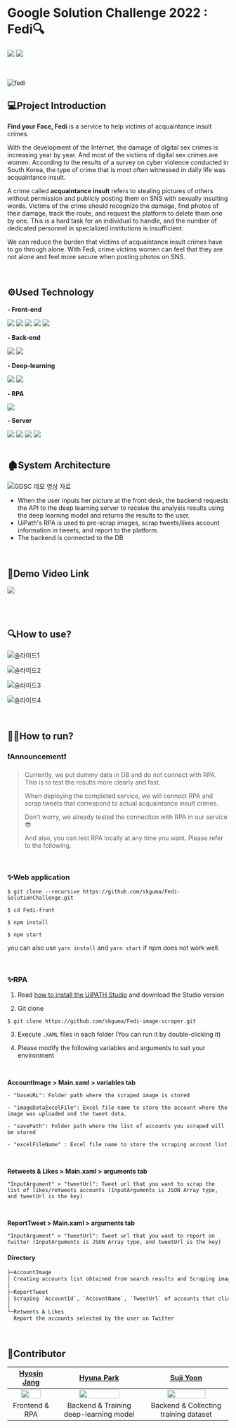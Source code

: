 # Google Solution Challenge 2022 : Fedi🔍
<div>
<img src="https://img.shields.io/badge/GENDER EQUALITY-FF3A21?style=for-the-badge&logoColor=white"/>
<img src="https://img.shields.io/badge/PEACE, JUSTICE AND STRONG INSTITUTIONS-00689D?style=for-the-badge&logoColor=white"/> </div>
<br><br>

![fedi](https://user-images.githubusercontent.com/70956926/160648926-7af1486e-82ec-4076-8961-f66a605205e9.png)

## 💻Project Introduction
**Find your Face, Fedi**  is a service to help victims of acquaintance insult crimes. 

With the development of the Internet, the damage of digital sex crimes is increasing year by year. And most of the victims of digital sex crimes are women.
According to the results of a survey on cyber violence conducted in South Korea, the type of crime that is most often witnessed in daily life was acquaintance insult.

A crime called **acquaintance insult** refers to stealing pictures of others without permission and publicly posting them on SNS with sexually insulting words. 
Victims of the crime should recognize the damage, find photos of their damage, track the route, and request the platform to delete them one by one. This is a hard task for an individual to handle, and the number of dedicated personnel in specialized institutions is insufficient.

We can reduce the burden that victims of acquaintance insult crimes have to go through alone. 
With Fedi, crime victims women can feel that they are not alone and feel more secure when posting photos on SNS.

<br>

## ⚙Used Technology
<p > <b>- Front-end</b> </p>
<div >
<img src="https://img.shields.io/badge/React Hooks-61DAFB?style=flat-square&logo=React&logoColor=white"/>
<img src="https://img.shields.io/badge/Meterial UI-757575?style=flat-square&logo=Material Design&logoColor=white"/>
<img src="https://img.shields.io/badge/Styled Components-DB7093?style=flat-square&logo=styled-components&logoColor=white"/>
<img src="https://img.shields.io/badge/Redux thunk-764ABC?style=flat-square&logo=Redux&logoColor=white"/>
<img src="https://img.shields.io/badge/D3.js-F9A03C?style=flat-square&logo=D3.js&logoColor=white"/></div>

<p > <b>- Back-end</b> </p>
<div >
<img src="https://img.shields.io/badge/Spring Boot-6DB33F?style=flat-square&logo=Spring Boot&logoColor=white"/>
<img src="https://img.shields.io/badge/MySQL-4479A1?style=flat-square&logo=MySQL&logoColor=white"/></div>

<p > <b>- Deep-learning</b> </p>
<div>
<img src="https://img.shields.io/badge/Tensorflow-FF6F00?style=flat-square&logo=TensorFlow&logoColor=white"/>
<img src="https://img.shields.io/badge/Flask-000000?style=flat-square&logo=Flask&logoColor=white"/>
</div>

<p > <b>- RPA</b> </p>
<div>
<img src="https://img.shields.io/badge/UiPath-ff0000?style=flat-square&logoColor=white"/></div>

<p > <b>- Server</b> </p>
<div >
<img src="https://img.shields.io/badge/AWS-232F3E?style=flat-square&logo=Amazon AWS&logoColor=white"/>
<img src="https://img.shields.io/badge/Amazon S3-569A31?style=flat-square&logo=Amazon S3&logoColor=white"/>
<img src="https://img.shields.io/badge/Microsoft Azure-0078D4?style=flat-square&logo=Microsoft Azure&logoColor=white"/>
<img src="https://img.shields.io/badge/NGINX-009639?style=flat-square&logo=NGINX&logoColor=white"/>
</div>
<br>

## 🏚System Architecture
![GDSC 데모 영상 자료](https://user-images.githubusercontent.com/70956926/160659507-ac772133-a206-46c7-a7b3-4a3c575d2e54.png)
- When the user inputs her picture at the front desk, the backend requests the API to the deep learning server to receive the analysis results using the deep learning model and returns the results to the user.
- UiPath's RPA is used to pre-scrap images, scrap tweets/likes account information in tweets, and report to the platform.
- The backend is connected to the DB
<br>

## 🎥Demo Video Link
<a href="https://youtu.be/6ZW8f11hHBg">
<img src=https://user-images.githubusercontent.com/70956926/160649395-cd068ea8-4b90-4b93-b113-67147b5a0145.png /> </a>

<br><br>

## 🔍How to use?
![슬라이드1](https://user-images.githubusercontent.com/70956926/160650044-d160943a-18c1-4ba4-a73b-4d473473f0c0.PNG)

![슬라이드2](https://user-images.githubusercontent.com/70956926/160650132-811c1651-bb13-424a-bb1c-91b78a9b8d3a.PNG)

![슬라이드3](https://user-images.githubusercontent.com/70956926/160650201-42643408-e3fd-456a-bd21-196ff3ef3153.PNG)

![슬라이드4](https://user-images.githubusercontent.com/70956926/160650247-61e898aa-d0b5-400f-8662-5a8d257080b3.PNG)

<br>

## 🏃‍♀️How to run?
### ❗Announcement❗
> Currently, we put dummy data in DB and do not connect with RPA. This is to test the results more clearly and fast.
>
> When deploying the completed service, we will connect RPA and scrap tweets that correspond to actual acquaintance insult crimes.
>
> Don't worry, we already tested the connection with RPA in our service😎
>
> And also, you can test RPA locally at any time you want. Please refer to the following.

<br>

### ✨Web application

```
$ git clone --recursive https://github.com/skguma/Fedi-SolutionChallenge.git

$ cd Fedi-front

$ npm install

$ npm start
```

you can also use `yarn install` and `yarn start` if npm does not work well.

<br>


### ✨RPA
 1. Read [how to install the UiPATH Studio](https://uipath.tistory.com/81) and download the Studio version

2. Git clone
```
$ git clone https://github.com/skguma/Fedi-image-scraper.git
```

3. Execute `.XAML` files in each folder (You can run it by double-clicking it)

4. Please modify the following variables and arguments to suit your environment

<br/>

**AccountImage > Main.xaml > variables tab**
```
- "baseURL": Folder path where the scraped image is stored

- "imageDataExcelFile": Excel file name to store the account where the image was uploaded and the tweet data.

- "savePath": Folder path where the list of accounts you scraped will be stored

- "excelFileName" : Excel file name to store the scraping account list
```

<br/>

**Retweets & Likes > Main.xaml > arguments tab**

```
"InputArgument" > "tweetUrl": Tweet url that you want to scrap the list of likes/retweets accounts (InputArguments is JSON Array type, and tweetUrl is the key)
```

<br/>

**ReportTweet > Main.xaml > arguments tab**

```
"InputArgument" > "tweetUrl": Tweet url that you want to report on Twitter (InputArguments is JSON Array type, and tweetUrl is the key)
```

#### Directory
```bash
├─AccountImage
│ Creating accounts list obtained from search results and Scraping image dataset
│
├─ReportTweet
│ Scraping `AccountId`, `AccountName`, `TweetUrl` of accounts that clicked likes and retweets in original tweets
│
└─Retweets & Likes
  Report the accounts selected by the user on Twitter
```
<br>

## 🎈Contributor

| [Hyosin Jang](https://github.com/hyosin-Jang)                                                            | [Hyuna Park](https://github.com/hak2711)                                                                | [Suji Yoon](https://github.com/Yoon-Suji)                                                               |
|:----------------------------------------------------------------------------------------------------:|:-----------------------------------------------------------------------------------------------------:|:------------------------------------------------------------------------------------------------------:|
| <img src = "https://user-images.githubusercontent.com/67725652/161052307-b7b10483-5645-4a00-8577-df87eaf6d99c.png" width="70%"/> | <img src = "https://user-images.githubusercontent.com/67725652/161052705-238e0e83-a690-42de-a35f-8f7c9b0e545b.png" width="70%"/> | <img src = "https://user-images.githubusercontent.com/67725652/161052139-41340000-585e-4fc7-b6e9-ab690bb05117.png" width="70%"/> |
| Frontend & RPA                | Backend & Training deep-learning model                                                                 | Backend & Collecting training dataset                                                    |

